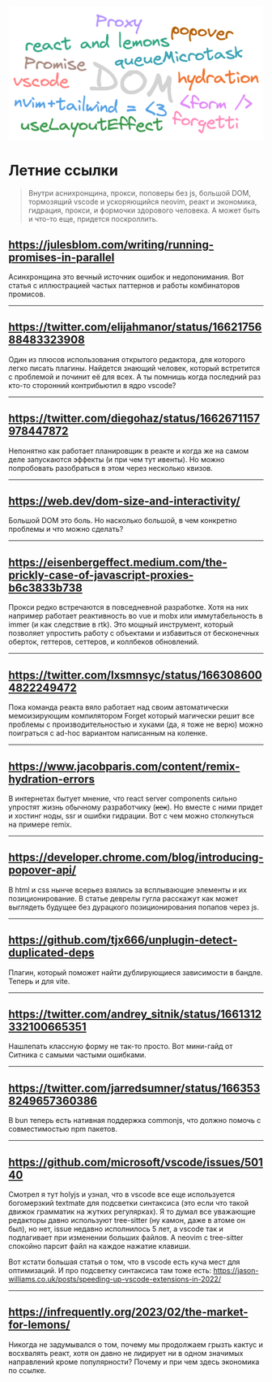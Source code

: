 <p align="center">
  <img alt="" src="./2023-06-02.png" style="width: 640px">
</p>

# Летние ссылки

> Внутри аснихронщина, прокси, поповеры без js, большой DOM, тормозящий vscode и ускоряющийся neovim, реакт и экономика, гидрация, прокси, и формочки здорового человека. А может быть и что-то еще, придется поскроллить.

## https://julesblom.com/writing/running-promises-in-parallel

Асинхронщина это вечный источник ошибок и недопонимания. Вот статья с иллюстрацией частых паттернов и работы комбинаторов промисов.

---

## https://twitter.com/elijahmanor/status/1662175688483323908

Один из плюсов использования открытого редактора, для которого легко писать плагины. Найдется знающий человек, который встретится с проблемой и починит её для всех. А ты помнишь когда последний раз кто-то сторонний контрибьютил в ядро vscode?

---

## https://twitter.com/diegohaz/status/1662671157978447872

Непонятно как работает планировщик в реакте и когда же на самом деле запускаются эффекты (и при чем тут ивенты). Но можно попробовать разобраться в этом через несколько квизов.

---

## https://web.dev/dom-size-and-interactivity/

Большой DOM это боль. Но насколько большой, в чем конкретно проблемы и что можно сделать?

---

## https://eisenbergeffect.medium.com/the-prickly-case-of-javascript-proxies-b6c3833b738

Прокси редко встречаются в повседневной разработке. Хотя на них например работает реактивность во vue и mobx или иммутабельность в immer (и как следствие в rtk). Это мощный инструмент, который позволяет упростить работу с объектами и избавиться от бесконечных оберток, геттеров, сеттеров, и коллбеков обновлений.

---

## https://twitter.com/lxsmnsyc/status/1663086004822249472

Пока команда реакта вяло работает над своим автоматически мемоизирующим компилятором Forget который магически решит все проблемы с производительностью и хуками (да, я тоже не верю) можно поиграться с ad-hoc вариантом написанным на коленке.

---

## https://www.jacobparis.com/content/remix-hydration-errors

В интернетах бытует мнение, что react server components сильно упростят жизнь обычному разработчику (~~кек~~). Но вместе с ними придет и хостинг ноды, ssr и ошибки гидрации. Вот с чем можно столкнуться на примере remix.

---

## https://developer.chrome.com/blog/introducing-popover-api/

В html и css нынче всерьез взялись за всплывающие элементы и их позиционирование. В статье деврелы гугла расскажут как может выглядеть будущее без дурацкого позиционирования попапов через js.

---

## https://github.com/tjx666/unplugin-detect-duplicated-deps

Плагин, который поможет найти дублирующиеся зависимости в бандле. Теперь и для vite.

---

## https://twitter.com/andrey_sitnik/status/1661312332100665351

Нашлепать классную форму не так-то просто. Вот мини-гайд от Ситника с самыми частыми ошибками.

---

## https://twitter.com/jarredsumner/status/1663538249657360386

В bun теперь есть нативная поддержка commonjs, что должно помочь с совместимостью npm пакетов.

---

## https://github.com/microsoft/vscode/issues/50140

Смотрел я тут holyjs и узнал, что в vscode все еще используется богомерзкий textmate для подсветки синтаксиса (это если что такой движок грамматик на жутких регулярках). Я то думал все уважающие редакторы давно используют tree-sitter (ну камон, даже в атоме он был), но нет, issue недавно исполнилось 5 лет, а vscode так и подлагивает при изменении больших файлов. А neovim с tree-sitter спокойно парсит файл на каждое нажатие клавиши.

Вот кстати большая статья о том, что в vscode есть куча мест для оптимизаций. И про подсветку синтаксиса там тоже есть: https://jason-williams.co.uk/posts/speeding-up-vscode-extensions-in-2022/

---

## https://infrequently.org/2023/02/the-market-for-lemons/

Никогда не задумывался о том, почему мы продолжаем грызть кактус и восхвалять реакт, хотя он давно не лидирует ни в одном значимых направлений кроме популярности? Почему и при чем здесь экономика по ссылке.
